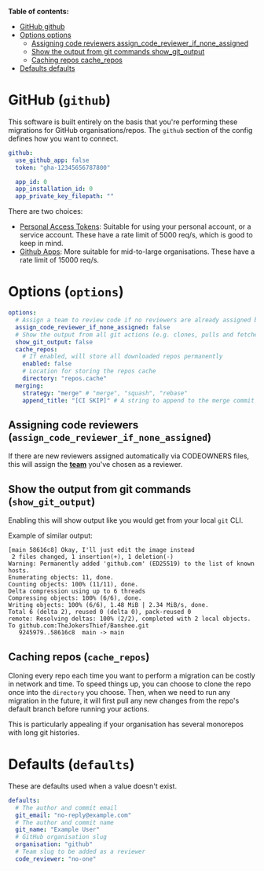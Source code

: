 **Table of contents:**

<!-- TOC -->

- [GitHub github](#github-github)
- [Options options](#options-options)
    - [Assigning code reviewers assign_code_reviewer_if_none_assigned](#assigning-code-reviewers-assign_code_reviewer_if_none_assigned)
    - [Show the output from git commands show_git_output](#show-the-output-from-git-commands-show_git_output)
    - [Caching repos cache_repos](#caching-repos-cache_repos)
- [Defaults defaults](#defaults-defaults)

<!-- /TOC -->


# GitHub (`github`)

This software is built entirely on the basis that you're performing these migrations for GitHub organisations/repos. The `github` section of the config defines how you want to connect.

```yaml
github:
  use_github_app: false
  token: "gha-12345656787800"

  app_id: 0
  app_installation_id: 0
  app_private_key_filepath: ""
```

There are two choices:

* [Personal Access Tokens](https://docs.github.com/en/authentication/keeping-your-account-and-data-secure/creating-a-personal-access-token): Suitable for using your personal account, or a service account. These have a rate limit of 5000 req/s, which is good to keep in mind.
* [Github Apps](https://docs.github.com/en/apps/creating-github-apps/setting-up-a-github-app/creating-a-github-app): More suitable for mid-to-large organisations. These have a rate limit of 15000 req/s.

# Options (`options`)

```yaml
options:
  # Assign a team to review code if no reviewers are already assigned by a CODEOWNERS file
  assign_code_reviewer_if_none_assigned: false
  # Show the output from all git actions (e.g. clones, pulls and fetches)
  show_git_output: false
  cache_repos:
    # If enabled, will store all downloaded repos permanently
    enabled: false
    # Location for storing the repos cache
    directory: "repos.cache"
  merging:
    strategy: "merge" # "merge", "squash", "rebase"
    append_title: "[CI SKIP]" # A string to append to the merge commit message
```

## Assigning code reviewers (`assign_code_reviewer_if_none_assigned`)

If there are new reviewers assigned automatically via CODEOWNERS files, this will assign the [**team**](https://docs.github.com/en/organizations/organizing-members-into-teams/creating-a-team) you've chosen as a reviewer.

## Show the output from git commands (`show_git_output`)

Enabling this will show output like you would get from your local `git` CLI.

Example of similar output:

```
[main 58616c8] Okay, I'll just edit the image instead
 2 files changed, 1 insertion(+), 1 deletion(-)
Warning: Permanently added 'github.com' (ED25519) to the list of known hosts.
Enumerating objects: 11, done.
Counting objects: 100% (11/11), done.
Delta compression using up to 6 threads
Compressing objects: 100% (6/6), done.
Writing objects: 100% (6/6), 1.48 MiB | 2.34 MiB/s, done.
Total 6 (delta 2), reused 0 (delta 0), pack-reused 0
remote: Resolving deltas: 100% (2/2), completed with 2 local objects.
To github.com:TheJokersThief/Banshee.git
   9245979..58616c8  main -> main
```

## Caching repos (`cache_repos`)

Cloning every repo each time you want to perform a migration can be costly in network and time. To speed things up, you can choose to clone the repo once into the `directory` you choose. Then, when we need to run any migration in the future, it will first pull any new changes from the repo's default branch before running your actions.

This is particularly appealing if your organisation has several monorepos with long git histories.

# Defaults (`defaults`)

These are defaults used when a value doesn't exist.

```yaml
defaults:
  # The author and commit email
  git_email: "no-reply@example.com"
  # The author and commit name
  git_name: "Example User"
  # GitHub organisation slug
  organisation: "github"
  # Team slug to be added as a reviewer
  code_reviewer: "no-one"
```
